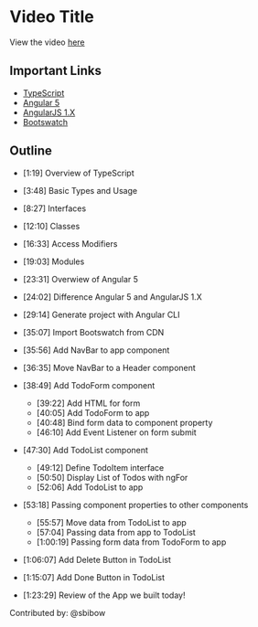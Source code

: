 # Video Title

View the video [here](https://www.youtube.com/watch?v=kChBiDhdSVA)

## Important Links

- [TypeScript](https://www.typescriptlang.org/)
- [Angular 5](https://angular.io/)
- [AngularJS 1.X](https://angularjs.org/)
- [Bootswatch](https://bootswatch.com/)

## Outline

- [1:19] Overview of TypeScript
- [3:48] Basic Types and Usage
- [8:27] Interfaces
- [12:10] Classes
- [16:33] Access Modifiers
- [19:03] Modules

- [23:31] Overwiew of Angular 5
- [24:02] Difference Angular 5 and AngularJS 1.X
- [29:14] Generate project with Angular CLI
- [35:07] Import Bootswatch from CDN
- [35:56] Add NavBar to app component
- [36:35] Move NavBar to a Header component
- [38:49] Add TodoForm component
  - [39:22] Add HTML for form
  - [40:05] Add TodoForm to app
  - [40:48] Bind form data to component property
  - [46:10] Add Event Listener on form submit
- [47:30] Add TodoList component
  - [49:12] Define TodoItem interface
  - [50:50] Display List of Todos with ngFor
  - [52:06] Add TodoList to app
- [53:18] Passing component properties to other components
  - [55:57] Move data from TodoList to app
  - [57:04] Passing data from app to TodoList
  - [1:00:19] Passing form data from TodoForm to app
- [1:06:07] Add Delete Button in TodoList
- [1:15:07] Add Done Button in TodoList
- [1:23:29] Review of the App we built today!

Contributed by: @sbibow
